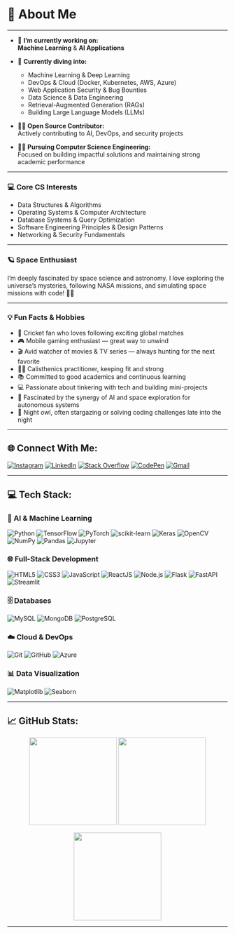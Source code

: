 # 💫 About Me

---

- 🔭 **I’m currently working on:**  
  **Machine Learning** & **AI Applications**

- 🌱 **Currently diving into:**  
  - Machine Learning & Deep Learning  
  - DevOps & Cloud (Docker, Kubernetes, AWS, Azure)  
  - Web Application Security & Bug Bounties  
  - Data Science & Data Engineering  
  - Retrieval-Augmented Generation (RAGs)  
  - Building Large Language Models (LLMs)  

- 👨‍💻 **Open Source Contributor:**  
  Actively contributing to AI, DevOps, and security projects

- 👨‍🎓 **Pursuing Computer Science Engineering:**  
  Focused on building impactful solutions and maintaining strong academic performance

---

### 💻 Core CS Interests

- Data Structures & Algorithms  
- Operating Systems & Computer Architecture  
- Database Systems & Query Optimization  
- Software Engineering Principles & Design Patterns
- Networking & Security Fundamentals  

---

### 🪐 Space Enthusiast

I’m deeply fascinated by space science and astronomy. I love exploring the universe’s mysteries, following NASA missions, and simulating space missions with code! 🚀✨

---

### 💡 Fun Facts & Hobbies

- 🏏 Cricket fan who loves following exciting global matches  
- 🎮 Mobile gaming enthusiast — great way to unwind  
- 🎬 Avid watcher of movies & TV series — always hunting for the next favorite  
- 🏋️‍♂️ Calisthenics practitioner, keeping fit and strong  
- 📚 Committed to good academics and continuous learning  
- 💻 Passionate about tinkering with tech and building mini-projects  
- 🌌 Fascinated by the synergy of AI and space exploration for autonomous systems  
- 🌃 Night owl, often stargazing or solving coding challenges late into the night

---

## 🌐 Connect With Me:

[![Instagram](https://img.shields.io/badge/Instagram-%23E4405F.svg?logo=Instagram&logoColor=white)](https://www.instagram.com/soundar__msd/)  [![LinkedIn](https://img.shields.io/badge/LinkedIn-%230077B5.svg?logo=linkedin&logoColor=white)](https://www.linkedin.com/in/soundar-balaji-j-133b691b9/)  [![Stack Overflow](https://img.shields.io/badge/StackOverflow-%23FE7A16.svg?logo=stack-overflow&logoColor=white)](https://stackoverflow.com/users/25733536/soundar-balaji-j)  [![CodePen](https://img.shields.io/badge/Codepen-000000?logo=codepen&logoColor=white)](https://codepen.io/soundarmsd7)  [![Gmail](https://img.shields.io/badge/Gmail-D14836?logo=gmail&logoColor=white)](mailto:soundarbalaji3078@gmail.com)

---

## 💻 Tech Stack:

### 🤖 AI & Machine Learning  
![Python](https://img.shields.io/badge/python-3670A0?style=for-the-badge&logo=python&logoColor=ffdd54)  ![TensorFlow](https://img.shields.io/badge/TensorFlow-%23FF6F00.svg?style=for-the-badge&logo=tensorflow&logoColor=white)  ![PyTorch](https://img.shields.io/badge/PyTorch-%23EE4C2C.svg?style=for-the-badge&logo=PyTorch&logoColor=white)  ![scikit-learn](https://img.shields.io/badge/scikit--learn-%23F7931E.svg?style=for-the-badge&logo=scikit-learn&logoColor=white)  ![Keras](https://img.shields.io/badge/Keras-%23D00000.svg?style=for-the-badge&logo=Keras&logoColor=white)  ![OpenCV](https://img.shields.io/badge/OpenCV-%23white.svg?style=for-the-badge&logo=opencv&logoColor=black)  ![NumPy](https://img.shields.io/badge/numpy-%23013243.svg?style=for-the-badge&logo=numpy&logoColor=white)  ![Pandas](https://img.shields.io/badge/pandas-%23150458.svg?style=for-the-badge&logo=pandas&logoColor=white)  ![Jupyter](https://img.shields.io/badge/Jupyter-%23F37626.svg?style=for-the-badge&logo=Jupyter&logoColor=white)  

### 🌐 Full-Stack Development  
![HTML5](https://img.shields.io/badge/html5-%23E34F26.svg?style=for-the-badge&logo=html5&logoColor=white)  ![CSS3](https://img.shields.io/badge/css3-%231572B6.svg?style=for-the-badge&logo=css3&logoColor=white)  ![JavaScript](https://img.shields.io/badge/javascript-%23F7DF1E.svg?style=for-the-badge&logo=javascript&logoColor=black)  ![ReactJS](https://img.shields.io/badge/react-%2320232a.svg?style=for-the-badge&logo=react&logoColor=%2361DAFB)  ![Node.js](https://img.shields.io/badge/node.js-6DA55F?style=for-the-badge&logo=node.js&logoColor=white)  ![Flask](https://img.shields.io/badge/flask-%23000.svg?style=for-the-badge&logo=flask&logoColor=white)  ![FastAPI](https://img.shields.io/badge/fastapi-%2300C7B7.svg?style=for-the-badge&logo=fastapi&logoColor=white)  ![Streamlit](https://img.shields.io/badge/Streamlit-FF4B4B?style=for-the-badge&logo=streamlit&logoColor=white)  

### 🗄️ Databases  
![MySQL](https://img.shields.io/badge/mysql-4479A1.svg?style=for-the-badge&logo=mysql&logoColor=white)  ![MongoDB](https://img.shields.io/badge/MongoDB-%234ea94b.svg?style=for-the-badge&logo=mongodb&logoColor=white)  ![PostgreSQL](https://img.shields.io/badge/postgresql-%23316192.svg?style=for-the-badge&logo=postgresql&logoColor=white)  

### ☁️ Cloud & DevOps  
![Git](https://img.shields.io/badge/git-%23F05033.svg?style=for-the-badge&logo=git&logoColor=white)  ![GitHub](https://img.shields.io/badge/kubernetes-%23326ce5.svg?style=for-the-badge&logo=kubernetes&logoColor=white)   ![Azure](https://img.shields.io/badge/Microsoft%20Azure-0089D6.svg?style=for-the-badge&logo=microsoft-azure&logoColor=white)  

### 📊 Data Visualization  
![Matplotlib](https://img.shields.io/badge/Matplotlib-%23ffffff.svg?style=for-the-badge&logo=Matplotlib&logoColor=black)  ![Seaborn](https://img.shields.io/badge/Seaborn-3776AB?style=for-the-badge&logo=seaborn&logoColor=white) 

---

## 📈 GitHub Stats:

<p align="center">
  <img src="https://github-readme-stats.vercel.app/api?username=soundar3078&theme=dark&hide_border=false&include_all_commits=true&count_private=true" height="200px" />
  <img src="https://streak-stats.demolab.com?user=soundar3078&theme=dark&hide_border=false" height="200px" />
</p>

<p align="center">
  <img src="https://github-readme-stats.vercel.app/api/top-langs/?username=soundar3078&theme=dark&hide_border=false&layout=compact" height="200px" />
</p>

---






<!-- Designed with ❤️ by Soundar using GPRM: https://gprm.itsvg.in -->
